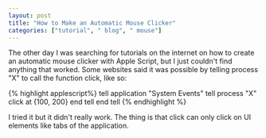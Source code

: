 ```yaml
---
layout: post
title: "How to Make an Automatic Mouse Clicker"
categories: ["tutorial", " blog", " mouse"]
---
```


The other day I was searching for tutorials on the internet on how to create
an automatic mouse clicker with Apple Script, but I just couldn't find anything that worked. Some websites said it was possible by telling process "X" to call the function click, like so:

{% highlight applescript%}
tell application "System Events"
          tell process "X"
                    click at {100, 200}
          end tell
end tell
{% endhighlight %} 

I tried it but it didn't really work. The thing is that click can only click on UI elements like tabs of the application.
